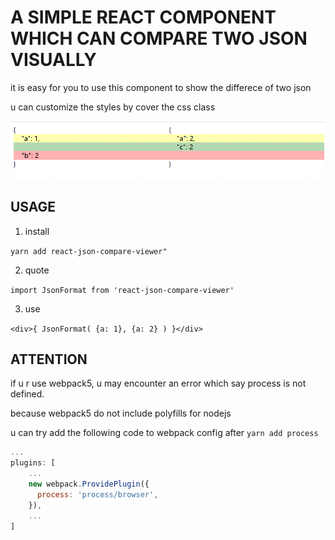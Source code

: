 # A SIMPLE REACT COMPONENT WHICH CAN COMPARE TWO JSON VISUALLY 

it is easy for you to use this component to show the differece of two json

u can customize the styles by cover the css class

![demo](https://raw.githubusercontent.com/fribble186/react-json-compare-viewer/HEAD/demo.png)

## USAGE
1. install

`yarn add react-json-compare-viewer"`

2. quote

`import JsonFormat from 'react-json-compare-viewer'`

3. use

`<div>{ JsonFormat( {a: 1}, {a: 2} ) }</div>`

## ATTENTION
if u r use webpack5, u may encounter an error which say process is not defined. 

because webpack5 do not include polyfills for nodejs

u can try add the following code to webpack config after `yarn add process`

```js
...
plugins: [
    ...
    new webpack.ProvidePlugin({
      process: 'process/browser',
    }),
    ...
]
```

